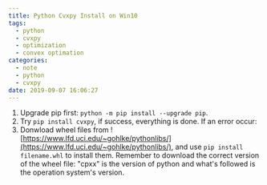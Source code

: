 ```yaml
---
title: Python Cvxpy Install on Win10
tags:
  - python
  - cvxpy
  - optimization
  - convex optimation
categories:
  - note
  - python
  - cvxpy
date: 2019-09-07 16:06:27
---
```


1. Upgrade pip first: `python -m pip install --upgrade pip`.
2. Try `pip install cvxpy`, if success, everything is done.
If an error occur:
3. Donwload wheel files from ![https://www.lfd.uci.edu/~gohlke/pythonlibs/](https://www.lfd.uci.edu/~gohlke/pythonlibs/), and use `pip install filename.whl` to install them.
Remember to download the correct version of the wheel file:
"cpxx" is the version of python and what's followed is the operation system's version.
